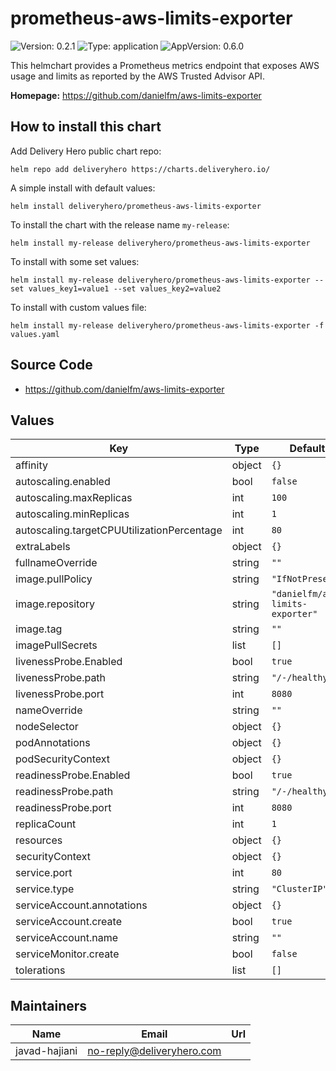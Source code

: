 # prometheus-aws-limits-exporter

![Version: 0.2.1](https://img.shields.io/badge/Version-0.2.1-informational?style=flat-square) ![Type: application](https://img.shields.io/badge/Type-application-informational?style=flat-square) ![AppVersion: 0.6.0](https://img.shields.io/badge/AppVersion-0.6.0-informational?style=flat-square)

This helmchart provides a Prometheus metrics endpoint that exposes AWS usage and limits as reported by the AWS Trusted Advisor API.

**Homepage:** <https://github.com/danielfm/aws-limits-exporter>

## How to install this chart

Add Delivery Hero public chart repo:

```console
helm repo add deliveryhero https://charts.deliveryhero.io/
```

A simple install with default values:

```console
helm install deliveryhero/prometheus-aws-limits-exporter
```

To install the chart with the release name `my-release`:

```console
helm install my-release deliveryhero/prometheus-aws-limits-exporter
```

To install with some set values:

```console
helm install my-release deliveryhero/prometheus-aws-limits-exporter --set values_key1=value1 --set values_key2=value2
```

To install with custom values file:

```console
helm install my-release deliveryhero/prometheus-aws-limits-exporter -f values.yaml
```

## Source Code

* <https://github.com/danielfm/aws-limits-exporter>

## Values

| Key | Type | Default | Description |
|-----|------|---------|-------------|
| affinity | object | `{}` |  |
| autoscaling.enabled | bool | `false` |  |
| autoscaling.maxReplicas | int | `100` |  |
| autoscaling.minReplicas | int | `1` |  |
| autoscaling.targetCPUUtilizationPercentage | int | `80` |  |
| extraLabels | object | `{}` |  |
| fullnameOverride | string | `""` |  |
| image.pullPolicy | string | `"IfNotPresent"` |  |
| image.repository | string | `"danielfm/aws-limits-exporter"` |  |
| image.tag | string | `""` |  |
| imagePullSecrets | list | `[]` |  |
| livenessProbe.Enabled | bool | `true` |  |
| livenessProbe.path | string | `"/-/healthy"` |  |
| livenessProbe.port | int | `8080` |  |
| nameOverride | string | `""` |  |
| nodeSelector | object | `{}` |  |
| podAnnotations | object | `{}` |  |
| podSecurityContext | object | `{}` |  |
| readinessProbe.Enabled | bool | `true` |  |
| readinessProbe.path | string | `"/-/healthy"` |  |
| readinessProbe.port | int | `8080` |  |
| replicaCount | int | `1` |  |
| resources | object | `{}` |  |
| securityContext | object | `{}` |  |
| service.port | int | `80` |  |
| service.type | string | `"ClusterIP"` |  |
| serviceAccount.annotations | object | `{}` |  |
| serviceAccount.create | bool | `true` |  |
| serviceAccount.name | string | `""` |  |
| serviceMonitor.create | bool | `false` |  |
| tolerations | list | `[]` |  |

## Maintainers

| Name | Email | Url |
| ---- | ------ | --- |
| javad-hajiani | <no-reply@deliveryhero.com> |  |
